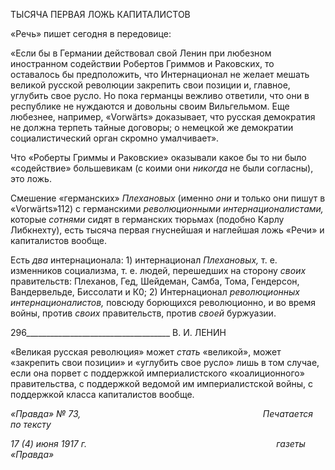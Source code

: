 ТЫСЯЧА ПЕРВАЯ ЛОЖЬ КАПИТАЛИСТОВ

«Речь» пишет сегодня в передовице:

«Если бы в Германии действовал свой Ленин при любезном иностранном содействии Робертов Гриммов и Раковских, то оставалось бы предположить, что Интернационал не желает мешать великой русской революции закрепить свои позиции и, главное, углубить свое русло. Но пока германцы вежливо ответили, что они в республике не нуждаются и довольны своим Вильгельмом. Еще любезнее, например, «Vorwärts» доказывает, что русская демократия не должна терпеть тайные договоры; о немецкой же де­мократии социалистический орган скромно умалчивает».

Что «Роберты Гриммы и Раковские» оказывали какое бы то ни было «содействие» большевикам (с коими они _никогда_ не были согласны), это ложь.

Смешение «германских» _Плехановых_ (именно _они_ и только они пишут в «Vorwärts»112) с германскими _революционными интернационалистами,_ которые _сот­нями_ сидят в германских тюрьмах (подобно Карлу Либкнехту), есть тысяча первая гнуснейшая и наглейшая ложь «Речи» и капиталистов вообще.

Есть _два_ интернационала: 1) интернационал _Плехановых,_ т. е. изменников социализ­ма, т. е. людей, перешедших на сторону _своих_ правительств: Плеханов, Гед, Шейдеман, Самба, Тома, Гендерсон, Вандервельде, Биссолати и К0; 2) Интернационал _революцион­ных интернационалистов,_ повсюду борющихся революционно, и во время войны, про­тив _своих_ правительств, против _своей_ буржуазии.

  

296____________________________________ В. И. ЛЕНИН

«Великая русская революция» может _стать_ «великой», может «закрепить свои по­зиции» и «углубить свое русло» лишь в том случае, если она порвет с поддержкой им­периалистского «коалиционного» правительства, с поддержкой ведомой им империа­листской войны, с поддержкой класса капиталистов вообще.

_«Правда» № 73,                                                                          Печатается по тексту_

_17 (4) июня 1917 г.                                                                             газеты «Правда»_